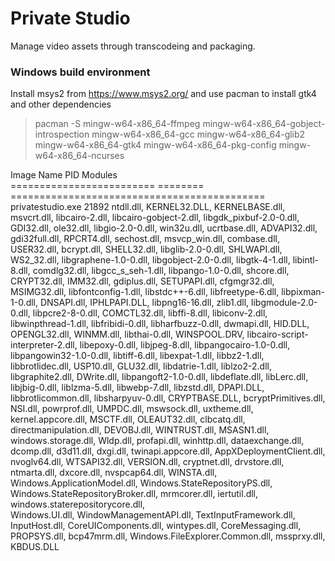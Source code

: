 # Private Studio
Manage video assets through transcodeing and packaging.

### Windows build environment

Install msys2 from https://www.msys2.org/ and use pacman to install gtk4 and other dependencies

> pacman -S mingw-w64-x86_64-ffmpeg mingw-w64-x86_64-gobject-introspection mingw-w64-x86_64-gcc mingw-w64-x86_64-glib2 mingw-w64-x86_64-gtk4 mingw-w64-x86_64-pkg-config mingw-w64-x86_64-ncurses

Image Name                     PID Modules                                     
========================= ======== ============================================
privatestudio.exe            21892 ntdll.dll, KERNEL32.DLL, KERNELBASE.dll,
msvcrt.dll, libcairo-2.dll,
libcairo-gobject-2.dll,
libgdk_pixbuf-2.0-0.dll, GDI32.dll,
ole32.dll, libgio-2.0-0.dll, win32u.dll,
ucrtbase.dll, ADVAPI32.dll, gdi32full.dll,
RPCRT4.dll, sechost.dll, msvcp_win.dll,
combase.dll, USER32.dll, bcrypt.dll,
SHELL32.dll, libglib-2.0-0.dll,
SHLWAPI.dll, WS2_32.dll,
libgraphene-1.0-0.dll,
libgobject-2.0-0.dll, libgtk-4-1.dll,
libintl-8.dll, comdlg32.dll,
libgcc_s_seh-1.dll, libpango-1.0-0.dll,
shcore.dll, CRYPT32.dll, IMM32.dll,
gdiplus.dll, SETUPAPI.dll, cfgmgr32.dll,
MSIMG32.dll, libfontconfig-1.dll,
libstdc++-6.dll, libfreetype-6.dll,
libpixman-1-0.dll, DNSAPI.dll,
IPHLPAPI.DLL, libpng16-16.dll, zlib1.dll,
libgmodule-2.0-0.dll, libpcre2-8-0.dll,
COMCTL32.dll, libffi-8.dll, libiconv-2.dll,
libwinpthread-1.dll, libfribidi-0.dll,
libharfbuzz-0.dll, dwmapi.dll, HID.DLL,
OPENGL32.dll, WINMM.dll, libthai-0.dll,
WINSPOOL.DRV,
libcairo-script-interpreter-2.dll,
libepoxy-0.dll, libjpeg-8.dll,
libpangocairo-1.0-0.dll,
libpangowin32-1.0-0.dll, libtiff-6.dll,
libexpat-1.dll, libbz2-1.dll,
libbrotlidec.dll, USP10.dll, GLU32.dll,
libdatrie-1.dll, liblzo2-2.dll,
libgraphite2.dll, DWrite.dll,
libpangoft2-1.0-0.dll, libdeflate.dll,
libLerc.dll, libjbig-0.dll, liblzma-5.dll,
libwebp-7.dll, libzstd.dll, DPAPI.DLL,
libbrotlicommon.dll, libsharpyuv-0.dll,
CRYPTBASE.DLL, bcryptPrimitives.dll,
NSI.dll, powrprof.dll, UMPDC.dll,
mswsock.dll, uxtheme.dll,
kernel.appcore.dll, MSCTF.dll,
OLEAUT32.dll, clbcatq.dll,
directmanipulation.dll, DEVOBJ.dll,
WINTRUST.dll, MSASN1.dll,
windows.storage.dll, Wldp.dll, profapi.dll,
winhttp.dll, dataexchange.dll, dcomp.dll,
d3d11.dll, dxgi.dll, twinapi.appcore.dll,
AppXDeploymentClient.dll, nvoglv64.dll,
WTSAPI32.dll, VERSION.dll, cryptnet.dll,
drvstore.dll, ntmarta.dll, dxcore.dll,
nvspcap64.dll, WINSTA.dll,
Windows.ApplicationModel.dll,
Windows.StateRepositoryPS.dll,
Windows.StateRepositoryBroker.dll,
mrmcorer.dll, iertutil.dll,
windows.staterepositorycore.dll,            
Windows.UI.dll, WindowManagementAPI.dll,
TextInputFramework.dll, InputHost.dll,
CoreUIComponents.dll, wintypes.dll,
CoreMessaging.dll, PROPSYS.dll,
bcp47mrm.dll,
Windows.FileExplorer.Common.dll,
mssprxy.dll, KBDUS.DLL
